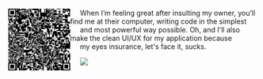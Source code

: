 <a href="https://google.com"><img src="./abstract.gif" width="125" align="left"></img></a>
&nbsp;&nbsp;&nbsp;&nbsp; When I’m feeling great after insulting my owner, you’ll find me at their computer, writing code in the simplest \
&nbsp;&nbsp;&nbsp;&nbsp; and most powerful way possible. Oh, and I'll also make the clean UI/UX for my application because \
&nbsp;&nbsp;&nbsp;&nbsp; my eyes insurance, let's face it, sucks.

&nbsp;&nbsp;&nbsp;&nbsp; <kbd><img src="https://skillicons.dev/icons?i=c,cpp,bash,lua" width="140px"></kbd>
